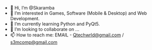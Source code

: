 - 👋 Hi, I’m @Skaramba
- 👀 I’m interested in Games, Software (Mobile & Desktop) and Web Development.
- 🌱 I’m currently learning Python and PyQt5.
- 💞️ I’m looking to collaborate on ...
- 📫 How to reach me:
      EMAIL - Qtechwrld@gmail.com / s3mcomp@gmail.com

<!---
Skaramba/Skaramba is a ✨ special ✨ repository because its `README.md` (this file) appears on your GitHub profile.
You can click the Preview link to take a look at your changes.
--->
